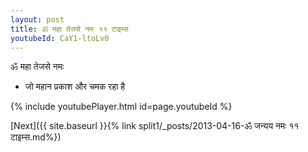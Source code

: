 ```yaml
---
layout: post
title: ॐ महा तेजसे नमः ११ टाइम्स
youtubeId: CaY1-ltoLv0
---
```

 
 
 ॐ महा तेजसे नमः  
 
 -  जो महान प्रकाश और चमक रहा है 
 
  
 
  
 
 
 
 
 
 


{% include youtubePlayer.html id=page.youtubeId %}
 
[Next]({{ site.baseurl }}{% link  split1/_posts/2013-04-16-ॐ जन्यय नमः ११ टाइम्स.md%})
 
